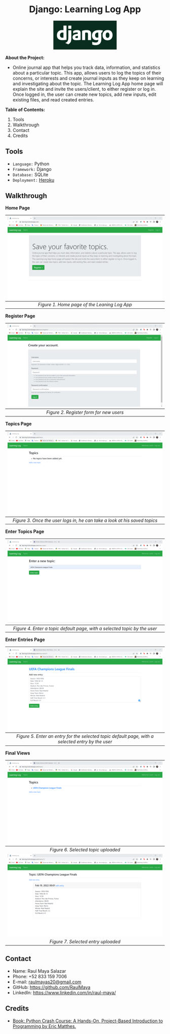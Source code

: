 <h1 align="center">Django: Learning Log App</h1>
<p align="center">
<a align="center href="https://github.com/RaulMaya/Learning-Log-App">
  <img src="ReadMe_Images/django-logo-negative.png" alt="Logo" width= 200">
</a>
</p>

**About the Project:**

* Online journal app that helps you track data, information, and statistics about a particular topic.
This app, allows users to log the topics of their concerns, or interests and create journal inputs as they keep on learning and investigating about the topic. The Learning Log App home page will explain the site and invite the users/client, to either register or log in. Once logged in, the user can create new topics, add new inputs, edit existing files, and read created entries.

**Table of Contents:**

1. Tools
2. Walkthrough
3. Contact
4. Credits

## Tools

* `Language:` Python
* `Framework:` Django
* `Database:` SQLite
* `Deployment:` <a href="https://learning-la.herokuapp.com/
">Heroku</a>

## Walkthrough


**Home Page**
<center>

| ![Context for the Y](ReadMe_Images/home.png) |
|:--:|
| *Figure 1. Home page of the Leaning Log App* |

</center>

**Register Page**
<center>

| ![Context for the Y](ReadMe_Images/Register.png) |
|:--:|
| *Figure 2. Register form for new users* |

</center>

**Topics Page**
<center>

| ![Context for the Y](ReadMe_Images/Topics.png) |
|:--:|
| *Figure 3. Once the user logs in, he can take a look at his saved topics* |

</center>

**Enter Topics Page**

<center>

| ![Context for the Y](ReadMe_Images/enter_topic2.png)|
|:--:|
| *Figure 4. Enter a topic default page, with a selected topic by the user* |

</center>

**Enter Entries Page**

<center>

| ![Context for the Y](ReadMe_Images/insert_entry2.png)|
|:--:|
| *Figure 5. Enter an entry for the selected topic default page, with a selected entry by the user* |

</center>

**Final Views**

<center>

| ![Context for the Y](ReadMe_Images/topic_written.png)|
|:--:|
| *Figure 6. Selected topic uploaded* |
| ![Context for the Y](ReadMe_Images/entry.png)|
| *Figure 7. Selected entry uploaded* |

</center>

## Contact

* Name: Raul Maya Salazar
* Phone: +52 833 159 7006
* E-mail: raulmayas20@gmail.com
* GitHub: https://github.com/RaulMaya
* LinkedIn: https://www.linkedin.com/in/raul-maya/

## Credits
- <a href="https://www.amazon.com.mx/Python-Crash-Course-Eric-Matthes/dp/1593279280/ref=sr_1_1?crid=1NXA3FY0WI62R&keywords=python+crash+course&qid=1644954661&sprefix=python+crash%2Caps%2C608&sr=8-1
">Book: Python Crash Course: A Hands-On, Project-Based Introduction to Programming by Eric Matthes.</a>
